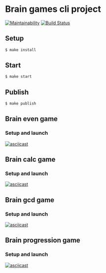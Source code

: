 # Brain games cli project

[![Maintainability](https://api.codeclimate.com/v1/badges/fd9734ff83539061d84d/maintainability)](https://codeclimate.com/github/dim2k2006/project-lvl1-s450/maintainability)
[![Build Status](https://travis-ci.org/dim2k2006/project-lvl1-s450.svg?branch=master)](https://travis-ci.org/dim2k2006/project-lvl1-s450)

## Setup

```sh
$ make install
```

## Start

```sh
$ make start
```

## Publish

```sh
$ make publish
```

## Brain even game

### Setup and launch

[![asciicast](https://asciinema.org/a/uYWoW4vbN1n34NAZKdpxzjDi3.svg)](https://asciinema.org/a/uYWoW4vbN1n34NAZKdpxzjDi3)

## Brain calc game

### Setup and launch

[![asciicast](https://asciinema.org/a/Tdwsw02hW5k1j9cZBAcVW95GQ.svg)](https://asciinema.org/a/Tdwsw02hW5k1j9cZBAcVW95GQ)

## Brain gcd game

### Setup and launch

[![asciicast](https://asciinema.org/a/n8z1ZfrefEgYOUhjzUW35ohlr.svg)](https://asciinema.org/a/n8z1ZfrefEgYOUhjzUW35ohlr)

## Brain progression game

### Setup and launch

[![asciicast](https://asciinema.org/a/C7EqKIT5Lt7FIEkjSSzTut2rA.svg)](https://asciinema.org/a/C7EqKIT5Lt7FIEkjSSzTut2rA)
